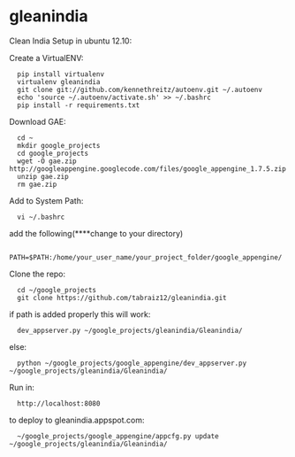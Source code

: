 gleanindia
==========

Clean India
Setup in ubuntu 12.10:

Create a VirtualENV:

      pip install virtualenv
      virtualenv gleanindia
      git clone git://github.com/kennethreitz/autoenv.git ~/.autoenv
      echo 'source ~/.autoenv/activate.sh' >> ~/.bashrc
      pip install -r requirements.txt
      
Download GAE:

      cd ~
      mkdir google_projects
      cd google_projects
      wget -O gae.zip http://googleappengine.googlecode.com/files/google_appengine_1.7.5.zip
      unzip gae.zip
      rm gae.zip


Add to System Path: 

      vi ~/.bashrc

add the following(****change to your directory)

      PATH=$PATH:/home/your_user_name/your_project_folder/google_appengine/

Clone the repo:

      cd ~/google_projects
      git clone https://github.com/tabraiz12/gleanindia.git

if path is added properly this will work:

      dev_appserver.py ~/google_projects/gleanindia/Gleanindia/
else:

      python ~/google_projects/google_appengine/dev_appserver.py ~/google_projects/gleanindia/Gleanindia/
      
Run in:

      http://localhost:8080

to deploy to gleanindia.appspot.com:

      ~/google_projects/google_appengine/appcfg.py update ~/google_projects/gleanindia/Gleanindia/
